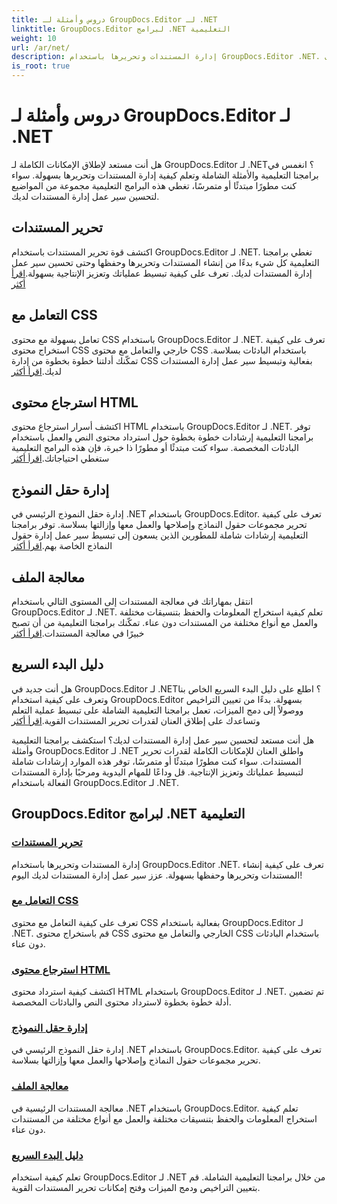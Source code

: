 ```yaml
---
title: دروس وأمثلة لـ GroupDocs.Editor لـ .NET
linktitle: GroupDocs.Editor لبرامج .NET التعليمية
weight: 10
url: /ar/net/
description: إدارة المستندات وتحريرها باستخدام GroupDocs.Editor .NET. تعلم معالجة المستندات، وتحرير المستندات، واسترجاع محتوى HTML، وإدارة حقول النماذج، والمزيد!
is_root: true
---
```


# دروس وأمثلة لـ GroupDocs.Editor لـ .NET


هل أنت مستعد لإطلاق الإمكانات الكاملة لـ GroupDocs.Editor لـ .NET؟ انغمس في برامجنا التعليمية والأمثلة الشاملة وتعلم كيفية إدارة المستندات وتحريرها بسهولة. سواء كنت مطورًا مبتدئًا أو متمرسًا، تغطي هذه البرامج التعليمية مجموعة من المواضيع لتحسين سير عمل إدارة المستندات لديك.

## تحرير المستندات

 اكتشف قوة تحرير المستندات باستخدام GroupDocs.Editor لـ .NET. تغطي برامجنا التعليمية كل شيء بدءًا من إنشاء المستندات وتحريرها وحفظها وحتى تحسين سير عمل إدارة المستندات لديك. تعرف على كيفية تبسيط عملياتك وتعزيز الإنتاجية بسهولة.[اقرأ أكثر](./document-editing/)

## التعامل مع CSS

 تعامل بسهولة مع محتوى CSS باستخدام GroupDocs.Editor لـ .NET. تعرف على كيفية استخراج محتوى CSS خارجي والتعامل مع محتوى CSS باستخدام البادئات بسلاسة. تمكّنك أدلتنا خطوة بخطوة من إدارة CSS بفعالية وتبسيط سير عمل إدارة المستندات لديك.[اقرأ أكثر](./css-handling/)

## استرجاع محتوى HTML

اكتشف أسرار استرجاع محتوى HTML باستخدام GroupDocs.Editor لـ .NET. توفر برامجنا التعليمية إرشادات خطوة بخطوة حول استرداد محتوى النص والعمل باستخدام البادئات المخصصة. سواء كنت مبتدئًا أو مطورًا ذا خبرة، فإن هذه البرامج التعليمية ستغطي احتياجاتك.[اقرأ أكثر](./html-content-retrieval/)

## إدارة حقل النموذج

 إدارة حقل النموذج الرئيسي في .NET باستخدام GroupDocs.Editor. تعرف على كيفية تحرير مجموعات حقول النماذج وإصلاحها والعمل معها وإزالتها بسلاسة. توفر برامجنا التعليمية إرشادات شاملة للمطورين الذين يسعون إلى تبسيط سير عمل إدارة حقول النماذج الخاصة بهم.[اقرأ أكثر](./form-field-management/)

## معالجة الملف

 انتقل بمهاراتك في معالجة المستندات إلى المستوى التالي باستخدام GroupDocs.Editor لـ .NET. تعلم كيفية استخراج المعلومات والحفظ بتنسيقات مختلفة والعمل مع أنواع مختلفة من المستندات دون عناء. تمكّنك برامجنا التعليمية من أن تصبح خبيرًا في معالجة المستندات.[اقرأ أكثر](./document-processing/)

## دليل البدء السريع

هل أنت جديد في GroupDocs.Editor لـ .NET؟ اطلع على دليل البدء السريع الخاص بنا وتعرف على كيفية استخدام GroupDocs.Editor بسهولة. بدءًا من تعيين التراخيص ووصولاً إلى دمج الميزات، تعمل برامجنا التعليمية الشاملة على تبسيط عملية التعلم وتساعدك على إطلاق العنان لقدرات تحرير المستندات القوية.[اقرأ أكثر](./quick-start-guide/)

هل أنت مستعد لتحسين سير عمل إدارة المستندات لديك؟ استكشف برامجنا التعليمية وأمثلة GroupDocs.Editor لـ .NET واطلق العنان للإمكانات الكاملة لقدرات تحرير المستندات. سواء كنت مطورًا مبتدئًا أو متمرسًا، توفر هذه الموارد إرشادات شاملة لتبسيط عملياتك وتعزيز الإنتاجية. قل وداعًا للمهام اليدوية ومرحبًا بإدارة المستندات الفعالة باستخدام GroupDocs.Editor لـ .NET.
## GroupDocs.Editor لبرامج .NET التعليمية 
### [تحرير المستندات](./document-editing/)
إدارة المستندات وتحريرها باستخدام GroupDocs.Editor .NET. تعرف على كيفية إنشاء المستندات وتحريرها وحفظها بسهولة. عزز سير عمل إدارة المستندات لديك اليوم!
### [التعامل مع CSS](./css-handling/)
تعرف على كيفية التعامل مع محتوى CSS بفعالية باستخدام GroupDocs.Editor لـ .NET. قم باستخراج محتوى CSS الخارجي والتعامل مع محتوى CSS باستخدام البادئات دون عناء.
### [استرجاع محتوى HTML](./html-content-retrieval/)
اكتشف كيفية استرداد محتوى HTML باستخدام GroupDocs.Editor لـ .NET. تم تضمين أدلة خطوة بخطوة لاسترداد محتوى النص والبادئات المخصصة.
### [إدارة حقل النموذج](./form-field-management/)
إدارة حقل النموذج الرئيسي في .NET باستخدام GroupDocs.Editor. تعرف على كيفية تحرير مجموعات حقول النماذج وإصلاحها والعمل معها وإزالتها بسلاسة.
### [معالجة الملف](./document-processing/)
معالجة المستندات الرئيسية في .NET باستخدام GroupDocs.Editor. تعلم كيفية استخراج المعلومات والحفظ بتنسيقات مختلفة والعمل مع أنواع مختلفة من المستندات دون عناء.
### [دليل البدء السريع](./quick-start-guide/)
تعلم كيفية استخدام GroupDocs.Editor لـ .NET من خلال برامجنا التعليمية الشاملة. قم بتعيين التراخيص ودمج الميزات وفتح إمكانات تحرير المستندات القوية.